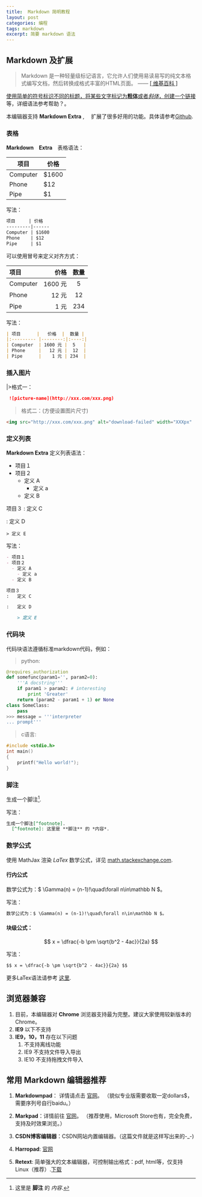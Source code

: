 ```yaml
---
title:  Markdown 简明教程
layout: post
categories: 编程
tags: markdown
excerpt: 简要 markdown 语法
---
```


## Markdown 及扩展

> Markdown 是一种轻量级标记语言，它允许人们使用易读易写的纯文本格式编写文档，然后转换成格式丰富的HTML页面。    —— <a href="https://zh.wikipedia.org/wiki/Markdown" target="_blank"> [ 维基百科 ]

使用简单的符号标识不同的标题，将某些文字标记为**粗体**或者*斜体*，创建一个[链接](http://www.csdn.net)等，详细语法参考帮助？。

本编辑器支持 **Markdown Extra** , 　扩展了很多好用的功能。具体请参考[Github][2].  

### 表格

**Markdown　Extra**　表格语法：

项目     | 价格
---------|------
Computer | $1600
Phone    | $12
Pipe     | $1

写法：
```markdown
项目     | 价格
---------|------
Computer | $1600
Phone    | $12
Pipe     | $1
```

可以使用冒号来定义对齐方式：

| 项目      |   价格  |  数量 |
|:--------- |--------:|:----:|
| Computer  | 1600 元 |  5   |
| Phone     |   12 元 |  12  |
| Pipe      |    1 元 | 234  |

写法：
```markdown
| 项目      |   价格  |  数量 |
|:--------- |--------:|:----:|
| Computer  | 1600 元 |  5   |
| Phone     |   12 元 |  12  |
| Pipe      |    1 元 | 234  |
```

### 插入图片
|>格式一：
 
``` markdown
 ![picture-name](http://xxx.com/xxx.png)
```

> 格式二：(方便设置图片尺寸)

``` html
<img src="http://xxx.com/xxx.png" alt="download-failed" width="XXXpx"  height="XXXpx">
```

### 定义列表

**Markdown Extra** 定义列表语法：
- 项目１
- 项目２
  - 定义 A
    - 定义 a
  - 定义 B

项目３
:   定义 C

:   定义 D

	> 定义 E

写法：
```markdown
- 项目１
- 项目２
  - 定义 A
    - 定义 a
  - 定义 B

项目３
:   定义 C

:   定义 D

	> 定义 E
```

### 代码块
代码块语法遵循标准markdown代码，例如：
>python:

```python
@requires_authorization
def somefunc(param1='', param2=0):
    '''A docstring'''
    if param1 > param2: # interesting
        print 'Greater'
    return (param2 - param1 + 1) or None
class SomeClass:
    pass
>>> message = '''interpreter
... prompt'''
```

> c语言:

```c
#include <stdio.h>
int main()
{
	printf("Hello world!");
}
```

### 脚注

生成一个脚注[^footnote].
  [^footnote]: 这里是 **脚注** 的 *内容*.

写法：
```markdown
生成一个脚注[^footnote].
  [^footnote]: 这里是 **脚注** 的 *内容*.
```

### 数学公式

使用 MathJax 渲染 *LaTex* 数学公式，详见 [math.stackexchange.com][1].

#### 行内公式

数学公式为：$ \Gamma(n) = (n-1)!\quad\forall n\in\mathbb N $。

写法：
```markdown
数学公式为：$ \Gamma(n) = (n-1)!\quad\forall n\in\mathbb N $。
```

#### 块级公式：

$$ x = \dfrac{-b \pm \sqrt{b^2 - 4ac}}{2a} $$

写法：
```markdown
$$ x = \dfrac{-b \pm \sqrt{b^2 - 4ac}}{2a} $$
```

更多LaTex语法请参考 [这里][3].

## 浏览器兼容

 1. 目前，本编辑器对 **Chrome** 浏览器支持最为完整。建议大家使用较新版本的 Chrome。
 3. **IE9** 以下不支持
 4. **IE9，10，11** 存在以下问题
    1. 不支持离线功能
    1. IE9 不支持文件导入导出
    1. IE10 不支持拖拽文件导入

## 常用 Markdown 编辑器推荐

1. **Markdownpad**： 详情请点击 [官网](http://markdownpad.com/)。
（貌似专业版需要收取一定dollars$，需要序列号自行baidu。）
2. **Markpad**：详情前往 [官网](http://markpad.fluid.impa.br/)。
（推荐使用，Microsoft Store也有，完全免费，支持及时效果浏览。）
3. **CSDN博客编辑器**：CSDN网站内置编辑器。（这篇文件就是这样写出来的-_-)

4. **Harropad**: [官网](http://pad.haroopress.com/user.html)

5. **Retext**: 简单强大的文本编辑器，可控制输出格式：pdf, html等，仅支持Linux（推荐）.[下载](https://github.com/retext-project/retext)

[1]: http://math.stackexchange.com/
[2]: https://github.com/jmcmanus/pagedown-extra "Pagedown Extra"
[3]: http://meta.math.stackexchange.com/questions/5020/mathjax-basic-tutorial-and-quick-reference
[4]: http://bramp.github.io/js-sequence-diagrams/
[5]: http://adrai.github.io/flowchart.js/
[6]: https://github.com/benweet/stackedit
